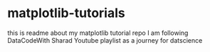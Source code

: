 # matplotlib-tutorials

this is readme about my matplotlib tutorial repo
I am following DataCodeWith Sharad Youtube playlist as a journey for datscience
